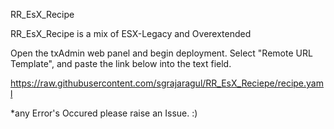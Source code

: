 RR_EsX_Recipe

RR_EsX_Recipe is a mix of ESX-Legacy and Overextended


Open the txAdmin web panel and begin deployment.
Select "Remote URL Template", and paste the link below into the text field.

https://raw.githubusercontent.com/sgrajaragul/RR_EsX_Reciepe/recipe.yaml

*any Error's Occured please raise an Issue. :)
